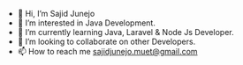 - 👋 Hi, I’m Sajid Junejo
- 👀 I’m interested in Java Development.
- 🌱 I’m currently learning Java, Laravel & Node Js Developer.
- 💞️ I’m looking to collaborate on other Developers.
- 📫 How to reach me sajidjunejo.muet@gmail.com

<!---
sajid-junejo/sajid-junejo is a ✨ special ✨ repository because its `README.md` (this file) appears on your GitHub profile.
You can click the Preview link to take a look at your changes.
--->
